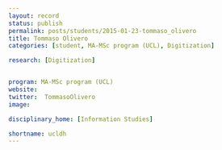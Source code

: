```yaml
---
layout: record
status: publish
permalink: posts/students/2015-01-23-tommaso_olivero
title: Tommaso Olivero
categories: [student, MA-MSc program (UCL), Digitization]

research: [Digitization]


program: MA-MSc program (UCL)
website: 
twitter:  TommasoOlivero
image: 

disciplinary_home: [Information Studies]

shortname: ucldh
---
```


